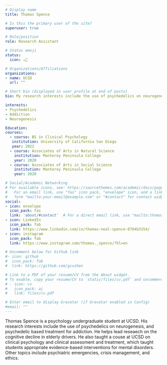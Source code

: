 ```yaml
---
# Display name
title: Thomas Spence

# Is this the primary user of the site?
superuser: true

# Role/position
role: Research Assistant

# Status emoji
status:
  icon: ☕️🥽

# Organizations/Affiliations
organizations:
- name: UCSD
  url: ""

# Short bio (displayed in user profile at end of posts)
bio: My research interests include the use of psychedelics on neurogenesis, and psychedelic based treatment for addiction.

interests:
- Psychedelics 
- Addiction
- Neurogenesis

Education:
courses:
  - course: BS in Clinical Psychology
   institution: University of California San Diego
   year: 2022
  - course: Associates of Arts in Natural Science
    institution: Monterey Peninsula College
    year: 2020
  - course: Associates of Arts in Social Science
    institution: Monterey Peninsula College
    year: 2020

# Social/Academic Networking
# For available icons, see: https://sourcethemes.com/academic/docs/page-builder/#icons
#   For an email link, use "fas" icon pack, "envelope" icon, and a link in the
#   form "mailto:your-email@example.com" or "#contact" for contact widget.
social:
- icon: envelope
  icon_pack: fas
  link: 'about/#contact'  # For a direct email link, use "mailto:thomas.spence02@gmail.com".
- icon: LinkedIn
  icon_pack: fab
  link: https://www.linkedin.com/in/thomas-neal-spence-0784b3154/
- icon: instagram
  icon_pack: fab
  link: https://www.instagram.com/thomas._spence/?hl=en

# Uncomment below for Github link
#- icon: github
#  icon_pack: fab
#  link: https://github.com/gcushen

# Link to a PDF of your resume/CV from the About widget.
# To enable, copy your resume/CV to `static/files/cv.pdf` and uncomment the lines below.
# - icon: cv
#   icon_pack: ai
#   link: files/cv.pdf

# Enter email to display Gravatar (if Gravatar enabled in Config)
#email: ""
---
```


Thomas Spence is a psychology undergraduate student at UCSD. His research interests include the use of psychedelics on neurogenesis, and psychedelic based treatment for addiction.
 He helps lead reseaech on the cognitive decline in elderly drivers.  He also taught a couse at UCSD on clinical psychology and clinical assessment and treatment, which taught students appropriate evidence-based interventions for mental disorders. Other topics include psychiatric emergencies, crisis management, and ethics.

